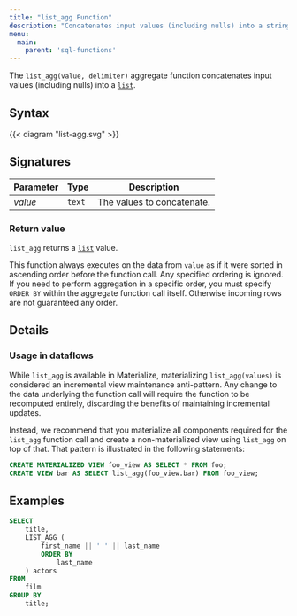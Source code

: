 ```yaml
---
title: "list_agg Function"
description: "Concatenates input values (including nulls) into a string."
menu:
  main:
    parent: 'sql-functions'
---
```


The `list_agg(value, delimiter)` aggregate function concatenates
input values (including nulls) into a [`list`](/sql/types/list).

## Syntax

{{< diagram "list-agg.svg" >}}

## Signatures

Parameter | Type | Description
----------|------|------------
_value_    | `text`  | The values to concatenate.

### Return value

`list_agg` returns a [`list`](/sql/types/list) value.

This function always executes on the data from `value` as if it were sorted in ascending order before the function call. Any specified ordering is
ignored. If you need to perform aggregation in a specific order, you must specify `ORDER BY` within the aggregate function call itself. Otherwise incoming rows are not guaranteed any order.

## Details

### Usage in dataflows

While `list_agg` is available in Materialize, materializing `list_agg(values)`
is considered an incremental view maintenance anti-pattern. Any change to the data
underlying the function call will require the function to be recomputed entirely,
discarding the benefits of maintaining incremental updates.

Instead, we recommend that you materialize all components required for the
`list_agg` function call and create a non-materialized view using `list_agg`
on top of that. That pattern is illustrated in the following statements:

```sql
CREATE MATERIALIZED VIEW foo_view AS SELECT * FROM foo;
CREATE VIEW bar AS SELECT list_agg(foo_view.bar) FROM foo_view;
```

## Examples

```sql
SELECT
    title,
    LIST_AGG (
        first_name || ' ' || last_name
        ORDER BY
            last_name
    ) actors
FROM
    film
GROUP BY
    title;
```
